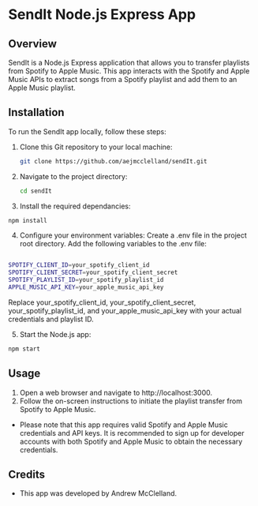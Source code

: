 # SendIt Node.js Express App

## Overview

SendIt is a Node.js Express application that allows you to transfer playlists from Spotify to Apple Music. This app interacts with the Spotify and Apple Music APIs to extract songs from a Spotify playlist and add them to an Apple Music playlist.

## Installation

To run the SendIt app locally, follow these steps:

1. Clone this Git repository to your local machine:

   ```bash
   git clone https://github.com/aejmcclelland/sendIt.git

2. Navigate to the project directory:

    ```bash
    cd sendIt

3. Install the required dependancies:

```bash
npm install
```
4. Configure your environment variables:
Create a .env file in the project root directory.
Add the following variables to the .env file:

```bash

SPOTIFY_CLIENT_ID=your_spotify_client_id
SPOTIFY_CLIENT_SECRET=your_spotify_client_secret
SPOTIFY_PLAYLIST_ID=your_spotify_playlist_id
APPLE_MUSIC_API_KEY=your_apple_music_api_key
```

Replace your_spotify_client_id, your_spotify_client_secret, your_spotify_playlist_id, and your_apple_music_api_key with your actual credentials and playlist ID.

5. Start the Node.js app:

```bash
npm start
```
## Usage

1. Open a web browser and navigate to http://localhost:3000.
2. Follow the on-screen instructions to initiate the playlist transfer from Spotify to Apple Music.

 - Please note that this app requires valid Spotify and Apple Music credentials and API keys. It is recommended to sign up for developer accounts with both Spotify and Apple Music to obtain the necessary credentials.

## Credits

 - This app was developed by Andrew McClelland.